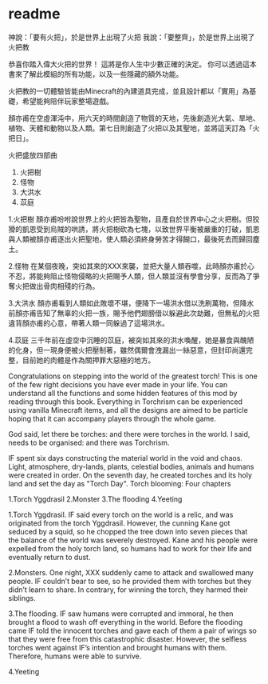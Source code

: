 # readme

神說：「要有火把」，於是世界上出現了火把
我說：「要整齊」，於是世界上出現了火把教

恭喜你踏入偉大火把的世界！
這將是你人生中少數正確的決定。
你可以透過這本書來了解此模組的所有功能，以及一些隱藏的額外功能。

火把教的一切體驗皆能由Minecraft的內建道具完成，並且設計都以「實用」為基礎，希望能夠陪伴玩家整場遊戲。

顏亦甫在空虛渾沌中，用六天的時間創造了物質的天地，先後創造光大氣、旱地、植物、天體和動物以及人類。第七日則創造了火把以及其聖地，並將這天訂為「火把日」。

火把盛放四部曲
1. 火把樹
2. 怪物
3. 大洪水
4. 苡庭 

1.火把樹
顏亦甫吩咐說世界上的火把皆為聖物，且產自於世界中心之火把樹。但狡猾的凱恩受到烏賊的哄誘，將火把樹砍為七塊，以致世界平衡被嚴重的打破，凱恩與人類被顏亦甫逐出火把聖地，使人類必須終身勞苦才得餬口，最後死去而歸回塵土。

2.怪物
在某個夜晚，突如其來的XXX來襲，並把大量人類吞噬，此時顏亦甫於心不忍，將能夠阻止怪物侵略的火把賜予人類，但人類並沒有學會分享，反而為了爭奪火把做出骨肉相殘的行為。

3.大洪水
顏亦甫看到人類如此敗壞不堪，便降下一場洪水借以洗刷萬物，但降水前顏亦甫告知了無辜的火把一族，賜予他們翅膀借以躲避此次劫難，但無私的火把違背顏亦甫的心意，帶著人類一同躲過了這場洪水。

4.苡庭
三千年前在虛空中沉睡的苡庭，被突如其來的洪水喚醒，她是暴食與醜陋的化身，但一現身便被火把壓制著，雖然偶爾會洩漏出一絲惡意，但封印尚還完整，目前她的肉體是作為關押罪大惡極的地方。 


Congratulations on stepping into the world of the greatest torch!
This is one of the few right decisions you have ever made in your life.
You can understand all the functions and some hidden features of this mod by reading through this book.
Everything in Torchrism can be experienced using vanilla Minecraft items, and all the designs are aimed to be particle hoping that it can accompany players through the whole game.

God said, let there be torches: and there were torches in the world.
I said, needs to be organised: and there was Torchrism.

IF spent six days constructing the material world in the void and chaos. Light, atmosphere, dry-lands, plants, celestial bodies, animals and humans were created in order.
On the seventh day, he created torches and its holy land and set the day as "Torch Day".
Torch blooming: Four chapters

1.Torch Yggdrasil
2.Monster
3.The flooding 
4.Yeeting


1.Torch Yggdrasil.
IF said every torch on the world is a relic, and was originated from the torch Yggdrasil.
However, the cunning Kane got seduced by a squid, so he chopped the tree down into seven pieces that the balance of the world was severely destroyed. Kane and his people were expelled from the holy torch land, so humans had to work for their life and eventually return to dust.

2.Monsters.
One night, XXX suddenly came to attack and swallowed many people.
IF couldn’t bear to see, so he provided them with torches but they didn’t learn to share. In contrary, for winning the torch, they harmed their siblings.

3.The flooding.
IF saw humans were corrupted and immoral, he then brought a flood to wash off everything in the world. Before the flooding came IF told the innocent torches and gave each of them a pair of wings so that they were free from this catastrophic disaster.
However, the selfless torches went against IF’s intention and brought humans with them. Therefore, humans were able to survive.

4.Yeeting

